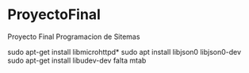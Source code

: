 # ProyectoFinal
Proyecto Final Programacion de Sitemas

sudo apt-get install libmicrohttpd*
sudo apt install libjson0 libjson0-dev
sudo apt-get install libudev-dev
falta mtab
